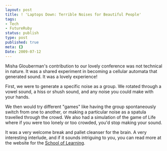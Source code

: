```yaml
---
layout: post
title: ! 'Laptops Down: Terrible Noises for Beautiful People'
tags:
- Tech
- FutureRuby
status: publish
type: post
published: true
meta: {}
Date: 2009-07-12
---
```

Misha Glouberman's contribution to our lovely conference was not technical in nature.  It was a shared experiment in becoming a cellular automata that generated sound.  It was a lovely experience!

First, we were to generate a specific noise as a group.  We rotated through a vowel sound, a hiss or shush sound, and any noise you could make with your hands.

We then would try different "games" like having the group spontaneously switch from one to another, or making a particular noise as a spatula travelled through the crowd.  We also had a simulation of the game of Life where if you were too lonely or too crowded, you'd stop making your sound.

It was a very welcome break and pallet cleanser for the brain.  A very interesting interlude, and if it sounds intriguing to you, you can read more at the website for the <a href="http://www.schooloflearning.org/">School of Learning</a>.
